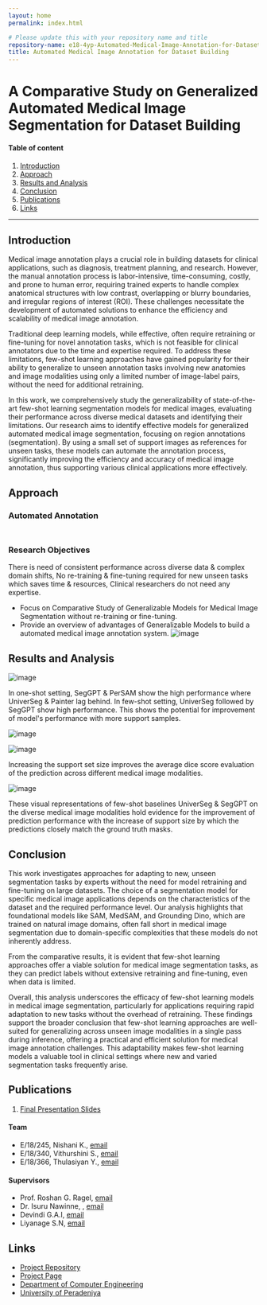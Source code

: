 ```yaml
---
layout: home
permalink: index.html

# Please update this with your repository name and title
repository-name: e18-4yp-Automated-Medical-Image-Annotation-for-Dataset-Building
title: Automated Medical Image Annotation for Dataset Building
---
```


[comment]: # "This is the standard layout for the project, but you can clean this and use your own template"

# A Comparative Study on Generalized Automated Medical Image Segmentation for Dataset Building

#### Table of content

1. [Introduction](#introduction)
2. [Approach](#approach)
3. [Results and Analysis](#results-and-analysis)
4. [Conclusion](#conclusion)
5. [Publications](#publications)
6. [Links](#links)

---

## Introduction
Medical image annotation plays a crucial role in building datasets for clinical applications, such as diagnosis, treatment planning, and research. However, the manual annotation process is labor-intensive, time-consuming, costly, and prone to human error, requiring trained experts to handle complex anatomical structures with low contrast, overlapping or blurry boundaries, and irregular regions of interest (ROI). These challenges necessitate the development of automated solutions to enhance the efficiency and scalability of medical image annotation.

Traditional deep learning models, while effective, often require retraining or fine-tuning for novel annotation tasks, which is not feasible for clinical annotators due to the time and expertise required. To address these limitations, few-shot learning approaches have gained popularity for their ability to generalize to unseen annotation tasks involving new anatomies and image modalities using only a limited number of image-label pairs, without the need for additional retraining.

In this work, we comprehensively study the generalizability of state-of-the-art few-shot learning segmentation models for medical images, evaluating their performance across diverse medical datasets and identifying their limitations. Our research aims to identify effective models for generalized automated medical image segmentation, focusing on region annotations (segmentation). By using a small set of support images as references for unseen tasks, these models can automate the annotation process, significantly improving the efficiency and accuracy of medical image annotation, thus supporting various clinical applications more effectively.

## Approach
### Automated Annotation
<img src="https://github.com/user-attachments/assets/8b00402e-ea8f-4b57-be67-f35d9cb95cfe" width="10" />

### Research Objectives
There is need of consistent performance across diverse data & complex domain shifts, No re-training & fine-tuning required for new unseen tasks which saves time & resources, Clinical researchers do not need any expertise.
* Focus on Comparative Study of Generalizable Models for Medical Image Segmentation without re-training or fine-tuning.
* Provide an overview of advantages of Generalizable Models to build a automated medical image annotation system.
![image](https://github.com/user-attachments/assets/8eba089e-5226-4721-bd83-cae270a1aab2)


## Results and Analysis

![image](https://github.com/user-attachments/assets/5f7f5d16-c4aa-4caf-80a4-9f3b5b882790)

In one-shot setting, SegGPT & PerSAM show the high performance where UniverSeg & Painter lag behind. In few-shot setting, UniverSeg followed by SegGPT show high performance. This shows the potential for improvement of model's performance with more support samples. 

![image](https://github.com/user-attachments/assets/4b8fde73-8573-4d29-b265-1c9ab5aa0fe6)


![image](https://github.com/user-attachments/assets/5c85061d-a734-41c9-860a-d2202fec6391)

Increasing the support set size improves the average dice score evaluation of the prediction across different medical image modalities.

![image](https://github.com/user-attachments/assets/4650ee65-8624-4f1b-b919-305bade7d916)

These visual representations of few-shot baselines UniverSeg & SegGPT on the diverse medical image modalities hold evidence for the improvement of prediction performance with the increase of support size by which the predictions closely match the ground truth masks. 

## Conclusion

This work investigates approaches for adapting to new, unseen segmentation tasks by experts without the need for model retraining and fine-tuning on large datasets. The choice of a segmentation model for specific medical image applications depends on the characteristics of the dataset and the required performance level. Our analysis highlights that foundational models like SAM, MedSAM, and Grounding Dino, which are trained on natural image domains, often fall short in medical image segmentation due to domain-specific complexities that these models do not inherently address.

From the comparative results, it is evident that few-shot learning approaches offer a viable solution for medical image segmentation tasks, as they can predict labels without extensive retraining and fine-tuning, even when data is limited. 

Overall, this analysis underscores the efficacy of few-shot learning models in medical image segmentation, particularly for applications requiring rapid adaptation to new tasks without the overhead of retraining. These findings support the broader conclusion that few-shot learning approaches are well-suited for generalizing across unseen image modalities in a single pass during inference, offering a practical and efficient solution for medical image annotation challenges. This adaptability makes few-shot learning models a valuable tool in clinical settings where new and varied segmentation tasks frequently arise.

## Publications
[//]: # "Note: Uncomment each once you uploaded the files to the repository"

 1. [Final Presentation Slides](https://docs.google.com/presentation/d/1qMW0ntk3r72oQNNPejfo2Oda9H3w-_hmxwdWZx57jaI/edit?usp=sharing) 
<!-- 2. [Semester 7 slides](./) -->
<!-- 3. [Semester 8 report](./) -->
<!-- 4. [Semester 8 slides](./) -->
<!-- 5. Author 1, Author 2 and Author 3 "Research paper title" (2021). [PDF](./). -->

#### Team

- E/18/245, Nishani K., [email](mailto:e18245@eng.pdn.ac.lk)
- E/18/340, Vithurshini S., [email](mailto:e18340@eng.pdn.ac.lk)
- E/18/366, Thulasiyan Y., [email](mailto:e18366@eng.pdn.ac.lk)


#### Supervisors

- Prof. Roshan G. Ragel, [email](mailto:roshanr@eng.pdn.ac.lk)
- Dr. Isuru Nawinne, , [email](mailto:isurunawinne@eng.pdn.ac.lk)
- Devindi G.A.I, [email](mailto:e17058@eng.pdn.ac.lk)
- Liyanage S.N, [email](mailto:e17190@eng.pdn.ac.lk)
  
## Links

[//]: # ( NOTE: EDIT THIS LINKS WITH YOUR REPO DETAILS )

- [Project Repository](https://github.com/cepdnaclk/e18-4yp-Automated-Medical-Image-Annotation-for-Dataset-Building)
- [Project Page](https://cepdnaclk.github.io/e18-4yp-Automated-Medical-Image-Annotation-for-Dataset-Building/)
- [Department of Computer Engineering](http://www.ce.pdn.ac.lk/)
- [University of Peradeniya](https://eng.pdn.ac.lk/)

[//]: # "Please refer this to learn more about Markdown syntax"
[//]: # "https://github.com/adam-p/markdown-here/wiki/Markdown-Cheatsheet"
